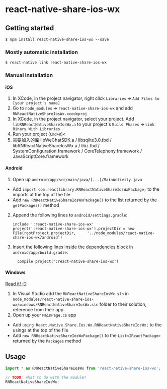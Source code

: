 
# react-native-share-ios-wx

## Getting started

`$ npm install react-native-share-ios-wx --save`

### Mostly automatic installation

`$ react-native link react-native-share-ios-wx`

### Manual installation


#### iOS

1. In XCode, in the project navigator, right click `Libraries` ➜ `Add Files to [your project's name]`
2. Go to `node_modules` ➜ `react-native-share-ios-wx` and add `RNReactNativeShareIosWx.xcodeproj`
3. In XCode, in the project navigator, select your project. Add `libRNReactNativeShareIosWx.a` to your project's `Build Phases` ➜ `Link Binary With Libraries`
4. Run your project (`Cmd+R`)<
5. 需要加入的库 libWeChatSDK.a / libsqlite3.0.tbd / libRNReactNativeShareIosWx.a / libz.tbd / SystemConfiguration.framework / CoreTelephony.framework / JavaScriptCore.framework

#### Android

1. Open up `android/app/src/main/java/[...]/MainActivity.java`
  - Add `import com.reactlibrary.RNReactNativeShareIosWxPackage;` to the imports at the top of the file
  - Add `new RNReactNativeShareIosWxPackage()` to the list returned by the `getPackages()` method
2. Append the following lines to `android/settings.gradle`:
  	```
  	include ':react-native-share-ios-wx'
  	project(':react-native-share-ios-wx').projectDir = new File(rootProject.projectDir, 	'../node_modules/react-native-share-ios-wx/android')
  	```
3. Insert the following lines inside the dependencies block in `android/app/build.gradle`:
  	```
      compile project(':react-native-share-ios-wx')
  	```

#### Windows
[Read it! :D](https://github.com/ReactWindows/react-native)

1. In Visual Studio add the `RNReactNativeShareIosWx.sln` in `node_modules/react-native-share-ios-wx/windows/RNReactNativeShareIosWx.sln` folder to their solution, reference from their app.
2. Open up your `MainPage.cs` app
  - Add `using React.Native.Share.Ios.Wx.RNReactNativeShareIosWx;` to the usings at the top of the file
  - Add `new RNReactNativeShareIosWxPackage()` to the `List<IReactPackage>` returned by the `Packages` method


## Usage
```javascript
import * as RNReactNativeShareIosWx from 'react-native-share-ios-wx';

// TODO: What to do with the module?
RNReactNativeShareIosWx;
```
  